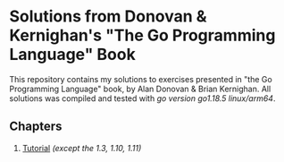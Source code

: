 # Solutions from Donovan & Kernighan's "The Go Programming Language" Book

This repository contains my solutions to exercises presented in "the Go Programming Language" book, by Alan Donovan & Brian Kernighan. All solutions was compiled and tested with *go version go1.18.5 linux/arm64*.

## Chapters

1. [Tutorial](ch01) *(except the 1.3, 1.10, 1.11)*
